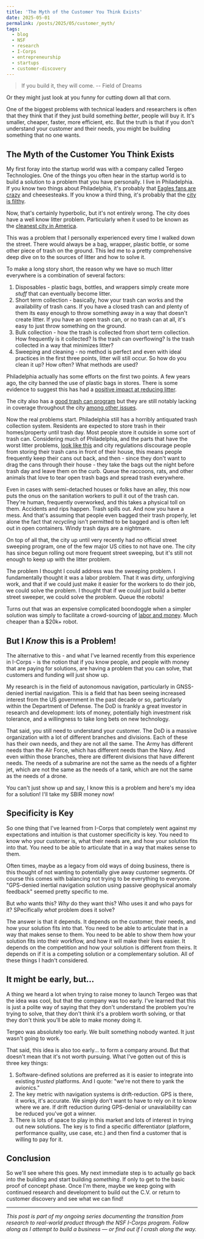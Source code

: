 ```yaml
---
title: 'The Myth of the Customer You Think Exists'
date: 2025-05-01
permalink: /posts/2025/05/customer_myth/
tags:
  - blog
  - NSF
  - research
  - I-Corps
  - entrepreneurship
  - startups
  - customer-discovery
---
```


> If you build it, they will come.
> -- Field of Dreams

Or they might just look at you funny for cutting down all that corn.

One of the biggest problems with technical leaders and researchers is often that they think that if they just build something _better_, people will buy it. It's smaller, cheaper, faster, more efficient, etc. But the truth is that if you don't understand your customer and their needs, you might be building something that no one wants.

## The Myth of the Customer You Think Exists

My first foray into the startup world was with a company called Tergeo Technologies. One of the things you often hear in the startup world is to build a solution to a problem that you have personally. I live in Philadelphia. If you know two things about Philadelphia, it's probably that [Eagles fans are crazy](https://youtu.be/vkYGel9odIg?si=MeMH10Ka2Cbj1wEU) and cheesesteaks. If you know a third thing, it's probably that the [city is filthy](https://www.arcgis.com/apps/View/index.html?appid=4856a523514c4c02ba0e28e6a0e8c42c).

Now, that's certainly hyperbolic, but it's not entirely wrong. The city does have a well know litter problem. Particularly when it used to be known as the [cleanest city in America](https://billypenn.com/2018/09/17/street-sweeping-in-philly-a-history-of-the-citys-efforts-to-keep-itself-clean/).

This was a problem that I personally experienced every time I walked down the street. There would always be a bag, wrapper, plastic bottle, or some other piece of trash on the ground. This led me to a pretty comprehensive deep dive on to the sources of litter and how to solve it.

To make a long story short, the reason why we have so much litter everywhere is a combination of several factors:

1. Disposables - plastic bags, bottles, and wrappers simply create more *stuff* that can eventually become litter.
2. Short term collection - basically, how your trash can works and the availability of trash cans. If you have a closed trash can and plenty of them its easy enough to throw something away in a way that doesn't create litter. If you have an open trash can, or no trash can at all, it's easy to just throw something on the ground.
3. Bulk collection - how the trash is collected from short term collection. How frequently is it collected? Is the trash can overflowing? Is the trash collected in a way that minimizes litter?
4. Sweeping and cleaning - no method is perfect and even with ideal practices in the first three points, litter will still occur. So how do you clean it up? How often? What methods are used?

Philadelphia actually has some efforts on the first two points. A few years ago, the city banned the use of plastic bags in stores. There is some evidence to suggest this has had a [positive impact at reducing litter](https://whyy.org/articles/philadelphia-plastic-bag-ban-working-study/). 

The city also has a [good trash can program](https://www.phila.gov/programs/bigbelly-program/) but they are still notably lacking in coverage throughout the city [among other issues](https://billypenn.com/2023/08/24/philadelphia-new-bigbelly-trash-cans-foot-pedals/).

Now the real problems start. Philadelphia still has a horribly antiquated trash collection system. Residents are expected to store trash in their homes/property until trash day. Most people store it outside in some sort of trash can. Considering much of Philadelphia, and the parts that have the worst litter problems, [look like this](https://images.squarespace-cdn.com/content/594687e1725e25bf7ad55e40/1539971124510-BTXZHJ4P2TH6Q0UK76BZ/Philly+rowhouses+-+JoeSchaefer.jpg?format=1500w&content-type=image%2Fjpeg) and city regulations discourage people from storing their trash cans in front of their house, this means people frequently keep their cans out back, and then - since they don't want to drag the cans through their house - they take the bags out the night before trash day and leave them on the curb. Queue the raccoons, rats, and other animals that love to tear open trash bags and spread trash everywhere.

Even in cases with semi-detached houses or folks have an alley, this now puts the onus on the sanitation workers to pull it out of the trash can. They're human, frequently overworked, and this takes a physical toll on them. Accidents and rips happen. Trash spills out. And now you have a mess. And that's assuming that people even bagged their trash properly, let alone the fact that *recycling* isn't permitted to be bagged and is often left out in open containers. Windy trash days are a nightmare.

On top of all that, the city up until very recently had *no* official street sweeping program, one of the few major US cities to not have one. The city has since begun rolling out more frequent street sweeping, but it's still not enough to keep up with the litter problem.

The problem I thought I could address was the sweeping problem. I fundamentally thought it was a labor problem. That it was dirty, unforgiving work, and that if we could just make it easier for the workers to do their job, we could solve the problem. I thought that if we could just build a better street sweeper, we could solve the problem. Queue the robots!

Turns out that was an expensive complicated boondoggle when a simpler solution was simply to facilitate a crowd-sourcing of [labor and money](https://shareglitter.com/). Much cheaper than a $20k+ robot.

## But I _Know_ this is a Problem!

The alternative to this - and what I've learned recently from this experience in I-Corps - is the notion that if you know people, and people with money that are paying for solutions, are having a problem that you can solve, that customers and funding will just show up.

My research is in the field of autonomous navigation, particularly in GNSS-denied inertial navigation. This is a field that has been seeing increased interest from the US government in the past decade or so, particularly within the Department of Defense. The DoD is frankly a great investor in research and development: lots of money, potentially high investment risk tolerance, and a willingness to take long bets on new technology.

That said, you still need to understand your customer. The DoD is a massive organization with a lot of different branches and divisions. Each of these has their own needs, and they are not all the same. The Army has different needs than the Air Force, which has different needs than the Navy. And even within those branches, there are different divisions that have different needs. The needs of a submarine are not the same as the needs of a fighter jet, which are not the same as the needs of a tank, which are not the same as the needs of a drone.

You can't just show up and say, I know this is a problem and here's my idea for a solution! I'll take my SBIR money now!

## Specificity is Key

So one thing that I've learned from I-Corps that completely went against my expectations and intuition is that customer specificity is key. You need to know who your customer is, what their needs are, and how your solution fits into that. You need to be able to articulate that in a way that makes sense to them. 

Often times, maybe as a legacy from old ways of doing business, there is this thought of not wanting to potentially give away customer segments. Of course this comes with balancing not trying to be everything to everyone. "GPS-denied inertial navigation solution using passive geophysical anomaly feedback" seemed pretty specific to me.

But *who* wants this? *Why* do they want this? Who uses it and who pays for it? SPecifically *what* problem does it solve?

The answer is that it depends. It depends on the customer, their needs, and how your solution fits into that. You need to be able to articulate that in a way that makes sense to them. You need to be able to show them how your solution fits into their workflow, and how it will make their lives easier. It depends on the competition and how your solution is different from theirs. It depends on if it is a competing solution or a complementary solution. All of these things I hadn't considered.

## It might be early, but...

A thing we heard a lot when trying to raise money to launch Tergeo was that the idea was cool, but that the company was too early. I've learned that this is just a polite way of saying that they don't understand the problem you're trying to solve, that they don't think it's a problem worth solving, or that they don't think you'll be able to make money doing it.

Tergeo was absolutely too early. We built something nobody wanted. It just wasn't going to work.

That said, this idea is also too early... to form a company around. But that doesn't mean that it's not worth pursuing. What I've gotten out of this is three key things:

1. Software-defined solutions are preferred as it is easier to integrate into existing *trusted* platforms. And I quote: "we're not there to yank the avionics."
2. The key metric with navigation systems is drift-reduction. GPS is there, it works, it's accurate. We simply don't want to have to rely on it to know where we are. If drift reduction during GPS-denial or unavailability can be reduced you've got a winner.
3. There is lots of space to play in this market and lots of interest in trying out new solutions. The key is to find a specific differentiator (platform, performance quality, use case, etc.) and then find a customer that is willing to pay for it.

## Conclusion

So we'll see where this goes. My next immediate step is to actually go back into the building and start building *something*. If only to get to the basic proof of concept phase. Once I'm there, maybe we keep going with continued research and development to build out the C.V. or return to customer discovery and see what we can find!

---

*This post is part of my ongoing series documenting the transition from research to real-world product through the NSF I-Corps program. Follow along as I attempt to build a business — or find out if I crash along the way.*